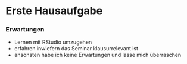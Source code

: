 Erste Hausaufgabe
================

### Erwartungen

  - Lernen mit RStudio umzugehen
  - erfahren inwiefern das Seminar klausurrelevant ist
  - ansonsten habe ich keine Erwartungen und lasse mich überraschen
